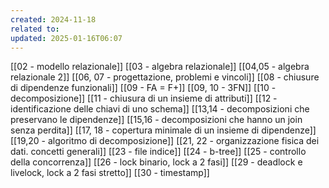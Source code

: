 ```yaml
---
created: 2024-11-18
related to: 
updated: 2025-01-16T06:07
---
```

[[02 - modello relazionale]]
[[03 - algebra relazionale]]
[[04,05 - algebra relazionale 2]]
[[06, 07 - progettazione, problemi e vincoli]]
[[08 - chiusure di dipendenze funzionali]]
[[09 - FA = F+]]
[[09, 10 - 3FN]]
[[10 - decomposizione]]
[[11 - chiusura di un insieme di attributi]]
[[12 - identificazione delle chiavi di uno schema]]
[[13,14 - decomposizioni che preservano le dipendenze]]
[[15,16 - decomposizioni che hanno un join senza perdita]]
[[17, 18 - copertura minimale di un insieme di dipendenze]]
[[19,20 - algoritmo di decomposizione]]
[[21, 22 - organizzazione fisica dei dati. concetti generali]]
[[23 - file indice]]
[[24 - b-tree]]
[[25 - controllo della concorrenza]]
[[26 - lock binario, lock a 2 fasi]]
[[29 - deadlock e livelock, lock a 2 fasi stretto]]
[[30 - timestamp]]